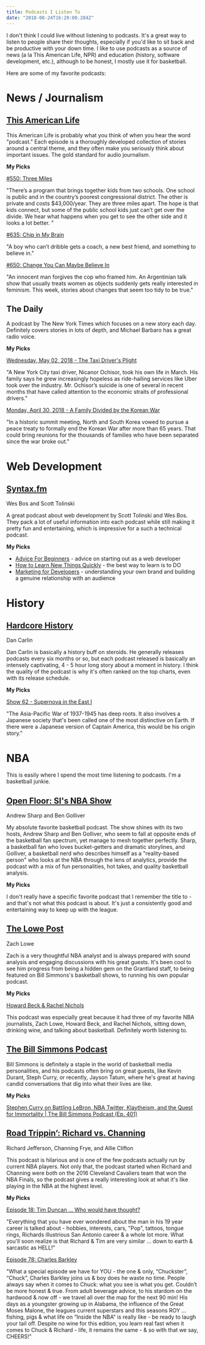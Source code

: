 ```yaml
---
title: Podcasts I Listen To
date: "2018-08-24T16:20:00.284Z"
---
```


I don't think I could live without listening to podcasts. It's a great way to listen to people share their thoughts, especially if you'd like to sit back and be productive with your down time. I like to use podcasts as a source of news (a la This American Life, NPR) and education (history, software development, etc.), although to be honest, I mostly use it for basketball.

Here are some of my favorite podcasts:

# News / Journalism
## [This American Life](https://www.thisamericanlife.org/)
This American Life is probably what you think of when you hear the word "podcast." Each episode is a thoroughly developed collection of stories around a central theme, and they often make you seriously think about important issues. The gold standard for audio journalism.

**My Picks**

[#550: Three Miles](https://www.thisamericanlife.org/550/three-miles)

"There’s a program that brings together kids from two schools. One school is public and in the country’s poorest congressional district. The other is private and costs $43,000/year. They are three miles apart. The hope is that kids connect, but some of the public school kids just can’t get over the divide. We hear what happens when you get to see the other side and it looks a lot better. "

[#635: Chip in My Brain](https://www.thisamericanlife.org/635/chip-in-my-brain)

"A boy who can’t dribble gets a coach, a new best friend, and something to believe in."

[#650: Change You Can Maybe Believe In](https://www.thisamericanlife.org/650/change-you-can-maybe-believe-in)

"An innocent man forgives the cop who framed him. An Argentinian talk show that usually treats women as objects suddenly gets really interested in feminism. This week, stories about changes that seem too tidy to be true."

## The Daily

A podcast by The New York Times which focuses on a new story each day. Definitely covers stories in lots of depth, and Michael Barbaro has a great radio voice.


**My Picks**

[Wednesday, May 02, 2018 - The Taxi Driver's Plight](https://itunes.apple.com/us/podcast/the-daily/id1200361736?mt=2&ign-mpt=uo%3D4#)

"A New York City taxi driver, Nicanor Ochisor, took his own life in March. His family says he grew increasingly hopeless as ride-hailing services like Uber took over the industry. Mr. Ochisor’s suicide is one of several in recent months that have called attention to the economic straits of professional drivers."

[Monday, April 30, 2018 - A Family Divided by the Korean War](https://itunes.apple.com/us/podcast/the-daily/id1200361736?mt=2&ign-mpt=uo%3D4#)

"In a historic summit meeting, North and South Korea vowed to pursue a peace treaty to formally end the Korean War after more than 65 years. That could bring reunions for the thousands of families who have been separated since the war broke out."

# Web Development
## [Syntax.fm]((https://syntax.fm/))
Wes Bos and Scott Tolinski

A great podcast about web development by Scott Tolinski and Wes Bos. They pack a lot of useful information into each podcast while still making it pretty fun and entertaining, which is impressive for a such a technical podcast.

**My Picks**
* [Advice For Beginners](https://syntax.fm/show/058/advice-for-beginners-tech-skills-applying-for-jobs-focus-imposter-syndrome-more) - advice on starting out as a web developer
* [How to Learn New Things Quickly](https://syntax.fm/show/044/how-to-learn-new-things-quickly) - the best way to learn is to DO
* [Marketing for Developers](https://syntax.fm/show/052/marketing-for-developers) - understanding your own brand and building a genuine relationship with an audience 

# History
## [Hardcore History](https://itunes.apple.com/us/podcast/dan-carlins-hardcore-history/id173001861?mt=2)
Dan Carlin

Dan Carlin is basically a history buff on steroids. He generally releases podcasts every six months or so, but each podcast released is basically an intensely captivating, 4 - 5 hour long story about a moment in history. I think the quality of the podcast is why it's often ranked on the top charts, even with its release schedule.

**My Picks**

[Show 62 - Supernova in the East I](https://itunes.apple.com/us/podcast/dan-carlins-hardcore-history/id173001861?mt=2#)

"The Asia-Pacific War of 1937-1945 has deep roots. It also involves a Japanese society that's been called one of the most distinctive on Earth. If there were a Japanese version of Captain America, this would be his origin story."

# NBA
This is easily where I spend the most time listening to podcasts. I'm a basketball junkie.

## [Open Floor: SI's NBA Show](https://itunes.apple.com/us/podcast/open-floor-sis-nba-show/id1050847009?mt=2)
Andrew Sharp and Ben Golliver

My absolute favorite basketball podcast. The show shines with its two hosts, Andrew Sharp and Ben Golliver, who seem to fall at opposite ends of the basketball fan spectrum, yet manage to mesh together perfectly. Sharp, a basketball fan who loves bucket-getters and dramatic storylines, and Golliver, a basketball nerd who describes himself as a "reality-based person" who looks at the NBA through the lens of analytics, provide the podcast with a mix of fun personalities, hot takes, and quality basketball analysis.

**My Picks**

I don't really have a specific favorite podcast that I remember the title to - and that's not what this podcast is about. It's just a consistently good and entertaining way to keep up with the league.

<!-- ## [The Jump](https://itunes.apple.com/us/podcast/the-jump/id1106886477?mt=2)
Rachel Nichols

The Jump is actually a TV show on ESPN, where Rachel Nichols and the rest of the crew talk about news that happens in the league. Rachel always comes prepared with quality content and has conducted many interviews with big name players like LeBron James, which makes it a great podcast to listen in to. -->

## [The Lowe Post](https://itunes.apple.com/us/podcast/the-lowe-post/id986595124?mt=2)
Zach Lowe

Zach is a very thoughtful NBA analyst and is always prepared with sound analysis and engaging discussions with his great guests. It's been cool to see him progress from being a hidden gem on the Grantland staff, to being featured on Bill Simmons's basketball shows, to running his own popular podcast.

**My Picks**

[Howard Beck & Rachel Nichols](https://itunes.apple.com/us/podcast/the-lowe-post/id986595124?mt=2#)

This podcast was especially great because it had three of my favorite NBA journalists, Zach Lowe, Howard Beck, and Rachel Nichols, sitting down, drinking wine, and talking about basketball. Definitely worth listening to.

## [The Bill Simmons Podcast](https://itunes.apple.com/us/podcast/the-bill-simmons-podcast/id1043699613?mt=2)

Bill Simmons is definitely a staple in the world of basketball media personalities, and his podcasts often bring on great guests, like Kevin Durant, Steph Curry, or recently, Jayson Tatum, where he's great at having candid conversations that dig into what their lives are like.

**My Picks**

[Stephen Curry on Battling LeBron, NBA Twitter, Klaytheism, and the Quest for Immortality | The Bill Simmons Podcast (Ep. 401)](https://itunes.apple.com/us/podcast/the-bill-simmons-podcast/id1043699613?mt=2#)

## [Road Trippin’: Richard vs. Channing](https://itunes.apple.com/us/podcast/road-trippin-richard-vs-channing/id1195897108?mt=2)
Richard Jefferson, Channing Frye, and Allie Clifton

This podcast is hilarious and is one of the few podcasts actually run by current NBA players. Not only that, the podcast started when Richard and Channing were both on the 2016 Cleveland Cavaliers team that won the NBA Finals, so the podcast gives a really interesting look at what it's like playing in the NBA at the highest level.

**My Picks**

[Episode 18: Tim Duncan ... Who would have thought?](https://itunes.apple.com/us/podcast/road-trippin-richard-vs-channing/id1195897108?mt=2#)

"Everything that you have ever wondered about the man in his 19 year career is talked about - hobbies, interests, cars, "Pop", tattoos, tongue rings, Richards illustrious San Antonio career & a whole lot more. What you'll soon realize is that Richard & Tim are very similar ... down to earth & sarcastic as HELL!"

[Episode 78: Charles Barkley](https://itunes.apple.com/us/podcast/road-trippin-richard-vs-channing/id1195897108?mt=2#)

"What a special episode we have for YOU - the one & only, “Chuckster”, “Chuck”, Charles Barkley joins us & boy does he waste no time. People always say when it comes to Chuck: what you see is what you get. Couldn’t be more honest & true. From adult beverage advice, to his stardom on the hardwood & now off - we travel all over the map for the next 90 min! His days as a youngster growing up in Alabama, the influence of the Great Moses Malone, the leagues current superstars and this seasons ROY ... fishing, pigs & what life on “Inside the NBA” is really like - be ready to laugh your tail off. Despite no wine for this edition, you learn real fast when it comes to Chuck & Richard - life, it remains the same - & so with that we say, CHEERS!"

<!-- 
## [The Starters](https://itunes.apple.com/us/podcast/the-starters/id726232322?mt=2)
J.E. Skeets, Tas Melas, Trey Kerby, Leigh Ellis

Originally "The Basketball Jones", the Starters transformed their podcast into a TV show which airs on NBA TV every weekday during the season. They provide a fun take on the basketball talk show with great personalities, fun segments, and interesting analysis. -->
